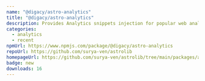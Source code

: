 ```yaml
---
name: "@digacy/astro-analytics"
title: "@digacy/astro-analytics"
description: Provides Analytics snippets injection for popular web analytics tools
categories:
  - analytics
  - recent
npmUrl: https://www.npmjs.com/package/@digacy/astro-analytics
repoUrl: https://github.com/surya-ven/astrolib
homepageUrl: https://github.com/surya-ven/astrolib/tree/main/packages/analytics
badge: new
downloads: 16
---
```

